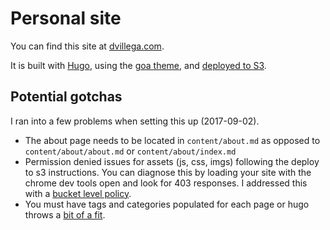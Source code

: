 # Personal site

You can find this site at [dvillega.com](https://dvillega.com).

It is built with [Hugo](https://gohugo.io/), using the [goa theme](https://themes.gohugo.io/hugo-goa/), and [deployed to S3](https://lustforge.com/2016/02/27/hosting-hugo-on-aws/).

## Potential gotchas

I ran into a few problems when setting this up (2017-09-02).

- The about page needs to be located in `content/about.md` as opposed to `content/about/about.md` or `content/about/index.md`
- Permission denied issues for assets (js, css, imgs) following the deploy to s3 instructions. You can diagnose this by loading your site with the chrome dev tools open and look for 403 responses. I addressed this with a [bucket level policy](http://docs.aws.amazon.com/AmazonS3/latest/dev/example-bucket-policies.html#example-bucket-policies-use-case-2).
- You must have tags and categories populated for each page or hugo throws a [bit of a fit](https://github.com/gohugoio/hugo/issues/3386).